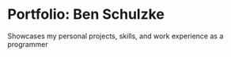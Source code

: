 # Portfolio: Ben Schulzke
Showcases my personal projects, skills, and work experience as a programmer
